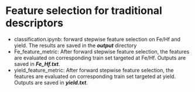 # Feature selection for traditional descriptors

- classification.ipynb: forward stepwise feature selection on Fe/Hf and yield. The results are saved in the ***output*** directory
- Fe_feature_metric: After forward stepwise feature selection, the features are evaluated on corresponding train set targeted at Fe/Hf. Outputs are saved in ***Fe_Hf.txt***.
- yield_feature_metric: After forward stepwise feature selection, the features are evaluated on corresponding train set targeted at yield. Outputs are saved in ***yield.txt***.